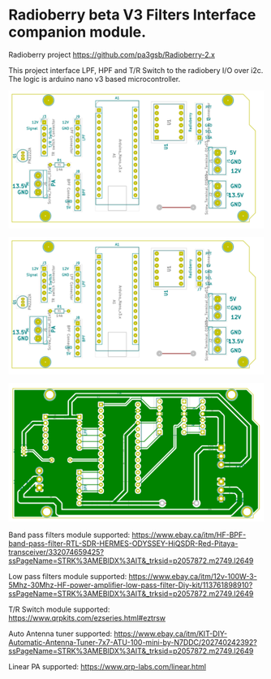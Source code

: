 # Radioberry beta V3 Filters Interface companion module.

Radioberry project
https://github.com/pa3gsb/Radioberry-2.x

This project interface LPF, HPF and T/R Switch to the radiobery I/O over i2c.
The logic is arduino nano v3 based microcontroller.

![schema](https://github.com/cinosh07/Radioberry-Filters-Interface/blob/master/doc/images/radioberry%20filter%20companion%20board%20pcb%20front.png?raw=true)

![PCB TOP](https://github.com/cinosh07/Radioberry-Filters-Interface/blob/master/doc/images/radioberry%20filter%20companion%20board%20pcb%20front.png?raw=true)

![PCB BACK](https://github.com/cinosh07/Radioberry-Filters-Interface/blob/master/doc/images/radioberry%20filter%20companion%20board%20pcb.png?raw=true)

Band pass filters module supported:
https://www.ebay.ca/itm/HF-BPF-band-pass-filter-RTL-SDR-HERMES-ODYSSEY-HiQSDR-Red-Pitaya-transceiver/332074659425?ssPageName=STRK%3AMEBIDX%3AIT&_trksid=p2057872.m2749.l2649

Low pass filters module supported:
https://www.ebay.ca/itm/12v-100W-3-5Mhz-30Mhz-HF-power-amplifier-low-pass-filter-Diy-kit/113761898910?ssPageName=STRK%3AMEBIDX%3AIT&_trksid=p2057872.m2749.l2649

T/R Switch module supported:
https://www.qrpkits.com/ezseries.html#eztrsw

Auto Antenna tuner supported:
https://www.ebay.ca/itm/KIT-DIY-Automatic-Antenna-Tuner-7x7-ATU-100-mini-by-N7DDC/202740242392?ssPageName=STRK%3AMEBIDX%3AIT&_trksid=p2057872.m2749.l2649

Linear PA supported:
https://www.qrp-labs.com/linear.html
